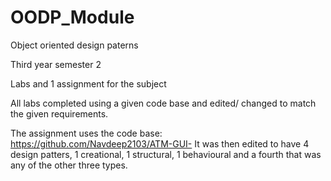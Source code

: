 # OODP_Module
Object oriented design paterns

Third year semester 2

Labs and 1 assignment for the subject

All labs completed using a given code base and edited/ changed to match the given requirements.

The assignment uses the code base: https://github.com/Navdeep2103/ATM-GUI-
It was then edited to have 4 design patters, 1 creational, 1 structural, 1 behavioural and a fourth that was any of the other three types.
